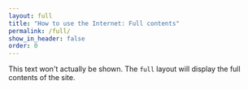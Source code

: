 ```yaml
---
layout: full
title: "How to use the Internet: Full contents"
permalink: /full/
show_in_header: false
order: 0
---
```


This text won't actually be shown.
The `full` layout will display the full contents of the site.